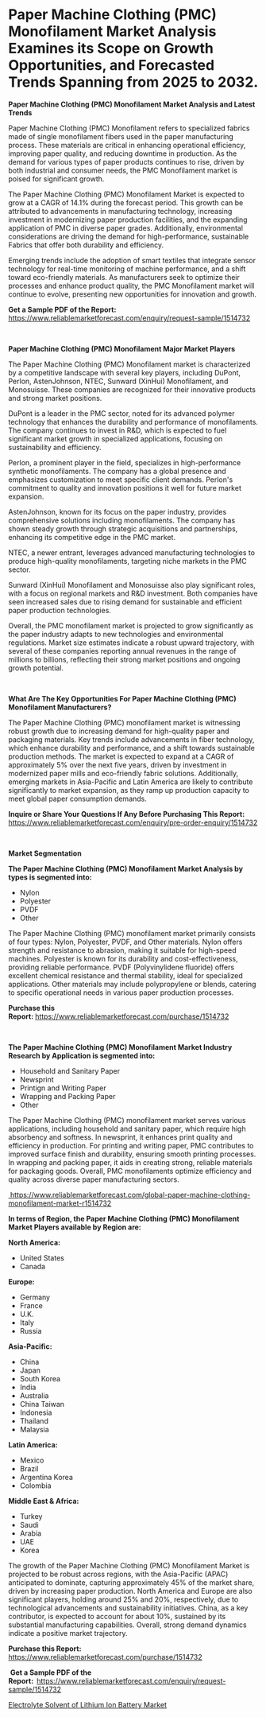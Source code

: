 <p><h1>Paper Machine Clothing (PMC) Monofilament Market Analysis Examines its Scope on Growth Opportunities, and Forecasted Trends Spanning from 2025 to 2032.</h1></p><p><strong>Paper Machine Clothing (PMC) Monofilament Market Analysis and Latest Trends</strong></p>
<p><p>Paper Machine Clothing (PMC) Monofilament refers to specialized fabrics made of single monofilament fibers used in the paper manufacturing process. These materials are critical in enhancing operational efficiency, improving paper quality, and reducing downtime in production. As the demand for various types of paper products continues to rise, driven by both industrial and consumer needs, the PMC Monofilament market is poised for significant growth.</p><p>The Paper Machine Clothing (PMC) Monofilament Market is expected to grow at a CAGR of 14.1% during the forecast period. This growth can be attributed to advancements in manufacturing technology, increasing investment in modernizing paper production facilities, and the expanding application of PMC in diverse paper grades. Additionally, environmental considerations are driving the demand for high-performance, sustainable Fabrics that offer both durability and efficiency.</p><p>Emerging trends include the adoption of smart textiles that integrate sensor technology for real-time monitoring of machine performance, and a shift toward eco-friendly materials. As manufacturers seek to optimize their processes and enhance product quality, the PMC Monofilament market will continue to evolve, presenting new opportunities for innovation and growth.</p></p>
<p><strong>Get a Sample PDF of the Report:&nbsp;</strong> <a href="https://www.reliablemarketforecast.com/enquiry/request-sample/1514732?utm_campaign=2190&utm_medium=2&utm_source=Github&utm_content=ia&utm_term=05022025&utm_id=paper-machine-clothing-pmc-monofilament">https://www.reliablemarketforecast.com/enquiry/request-sample/1514732</a></p>
<p>&nbsp;</p>
<p><strong>Paper Machine Clothing (PMC) Monofilament Major Market Players</strong></p>
<p><p>The Paper Machine Clothing (PMC) Monofilament market is characterized by a competitive landscape with several key players, including DuPont, Perlon, AstenJohnson, NTEC, Sunward (XinHui) Monofilament, and Monosuisse. These companies are recognized for their innovative products and strong market positions.</p><p>DuPont is a leader in the PMC sector, noted for its advanced polymer technology that enhances the durability and performance of monofilaments. The company continues to invest in R&D, which is expected to fuel significant market growth in specialized applications, focusing on sustainability and efficiency.</p><p>Perlon, a prominent player in the field, specializes in high-performance synthetic monofilaments. The company has a global presence and emphasizes customization to meet specific client demands. Perlon's commitment to quality and innovation positions it well for future market expansion.</p><p>AstenJohnson, known for its focus on the paper industry, provides comprehensive solutions including monofilaments. The company has shown steady growth through strategic acquisitions and partnerships, enhancing its competitive edge in the PMC market. </p><p>NTEC, a newer entrant, leverages advanced manufacturing technologies to produce high-quality monofilaments, targeting niche markets in the PMC sector. </p><p>Sunward (XinHui) Monofilament and Monosuisse also play significant roles, with a focus on regional markets and R&D investment. Both companies have seen increased sales due to rising demand for sustainable and efficient paper production technologies.</p><p>Overall, the PMC monofilament market is projected to grow significantly as the paper industry adapts to new technologies and environmental regulations. Market size estimates indicate a robust upward trajectory, with several of these companies reporting annual revenues in the range of millions to billions, reflecting their strong market positions and ongoing growth potential.</p></p>
<p>&nbsp;</p>
<p><strong>What Are The Key Opportunities For Paper Machine Clothing (PMC) Monofilament Manufacturers?</strong></p>
<p><p>The Paper Machine Clothing (PMC) monofilament market is witnessing robust growth due to increasing demand for high-quality paper and packaging materials. Key trends include advancements in fiber technology, which enhance durability and performance, and a shift towards sustainable production methods. The market is expected to expand at a CAGR of approximately 5% over the next five years, driven by investment in modernized paper mills and eco-friendly fabric solutions. Additionally, emerging markets in Asia-Pacific and Latin America are likely to contribute significantly to market expansion, as they ramp up production capacity to meet global paper consumption demands.</p></p>
<p><strong>Inquire or Share Your Questions If Any Before Purchasing This Report:</strong> <a href="https://www.reliablemarketforecast.com/enquiry/pre-order-enquiry/1514732?utm_campaign=2190&utm_medium=2&utm_source=Github&utm_content=ia&utm_term=05022025&utm_id=paper-machine-clothing-pmc-monofilament">https://www.reliablemarketforecast.com/enquiry/pre-order-enquiry/1514732</a></p>
<p>&nbsp;</p>
<p><strong>Market Segmentation</strong></p>
<p><strong>The Paper Machine Clothing (PMC) Monofilament Market Analysis by types is segmented into:</strong></p>
<p><ul><li>Nylon</li><li>Polyester</li><li>PVDF</li><li>Other</li></ul></p>
<p><p>The Paper Machine Clothing (PMC) monofilament market primarily consists of four types: Nylon, Polyester, PVDF, and Other materials. Nylon offers strength and resistance to abrasion, making it suitable for high-speed machines. Polyester is known for its durability and cost-effectiveness, providing reliable performance. PVDF (Polyvinylidene fluoride) offers excellent chemical resistance and thermal stability, ideal for specialized applications. Other materials may include polypropylene or blends, catering to specific operational needs in various paper production processes.</p></p>
<p><strong>Purchase this Report:&nbsp;</strong><a href="https://www.reliablemarketforecast.com/purchase/1514732?utm_campaign=2190&utm_medium=2&utm_source=Github&utm_content=ia&utm_term=05022025&utm_id=paper-machine-clothing-pmc-monofilament">https://www.reliablemarketforecast.com/purchase/1514732</a></p>
<p>&nbsp;</p>
<p><strong>The Paper Machine Clothing (PMC) Monofilament Market Industry Research by Application is segmented into:</strong></p>
<p><ul><li>Household and Sanitary Paper</li><li>Newsprint</li><li>Printign and Writing Paper</li><li>Wrapping and Packing Paper</li><li>Other</li></ul></p>
<p><p>The Paper Machine Clothing (PMC) monofilament market serves various applications, including household and sanitary paper, which require high absorbency and softness. In newsprint, it enhances print quality and efficiency in production. For printing and writing paper, PMC contributes to improved surface finish and durability, ensuring smooth printing processes. In wrapping and packing paper, it aids in creating strong, reliable materials for packaging goods. Overall, PMC monofilaments optimize efficiency and quality across diverse paper manufacturing sectors.</p></p>
<p><a href="https://www.reliablemarketforecast.com/global-paper-machine-clothing-monofilament-market-r1514732?utm_campaign=2190&utm_medium=2&utm_source=Github&utm_content=ia&utm_term=05022025&utm_id=paper-machine-clothing-pmc-monofilament">&nbsp;https://www.reliablemarketforecast.com/global-paper-machine-clothing-monofilament-market-r1514732</a></p>
<p><strong>In terms of Region, the Paper Machine Clothing (PMC) Monofilament Market Players available by Region are:</strong></p>
<p>
    <p> <strong> North America: </strong>
        <ul>
            <li>United States</li>
            <li>Canada</li>
        </ul>
        </p> 
    <p> <strong> Europe: </strong>
        <ul>
            <li>Germany</li>
            <li>France</li>
            <li>U.K.</li>
            <li>Italy</li>
            <li>Russia</li>
        </ul>
        </p> 
    <p> <strong> Asia-Pacific: </strong>
        <ul>
            <li>China</li>
            <li>Japan</li>
            <li>South Korea</li>
            <li>India</li>
            <li>Australia</li>
            <li>China Taiwan</li>
            <li>Indonesia</li>
            <li>Thailand</li>
            <li>Malaysia</li>
        </ul>
        </p> 
    <p> <strong> Latin America: </strong>
        <ul>
            <li>Mexico</li>
            <li>Brazil</li>
            <li>Argentina Korea</li>
            <li>Colombia</li>
        </ul>
        </p> 
    <p> <strong> Middle East & Africa: </strong>
        <ul>
            <li>Turkey</li>
            <li>Saudi</li>
            <li>Arabia</li>
            <li>UAE</li>
            <li>Korea</li>
        </ul>
    </p>
    </p>
<p><p>The growth of the Paper Machine Clothing (PMC) Monofilament Market is projected to be robust across regions, with the Asia-Pacific (APAC) anticipated to dominate, capturing approximately 45% of the market share, driven by increasing paper production. North America and Europe are also significant players, holding around 25% and 20%, respectively, due to technological advancements and sustainability initiatives. China, as a key contributor, is expected to account for about 10%, sustained by its substantial manufacturing capabilities. Overall, strong demand dynamics indicate a positive market trajectory.</p></p>
<p><strong>Purchase this Report: </strong><a href="https://www.reliablemarketforecast.com/purchase/1514732?utm_campaign=2190&utm_medium=2&utm_source=Github&utm_content=ia&utm_term=05022025&utm_id=paper-machine-clothing-pmc-monofilament">https://www.reliablemarketforecast.com/purchase/1514732</a></p>
<p>&nbsp;<strong>Get a Sample PDF of the Report:&nbsp;&nbsp;</strong><a href="https://www.reliablemarketforecast.com/enquiry/request-sample/1514732?utm_campaign=2190&utm_medium=2&utm_source=Github&utm_content=ia&utm_term=05022025&utm_id=paper-machine-clothing-pmc-monofilament">https://www.reliablemarketforecast.com/enquiry/request-sample/1514732</a></p>
<p><strong></strong></p>
<p><p><a href="https://github.com/gullattedenna/Market-Research-Report-List-1/blob/main/electrolyte-solvent-of-lithium-ion-battery-market.md?utm_campaign=2190&utm_medium=2&utm_source=Github&utm_content=ia&utm_term=05022025&utm_id=paper-machine-clothing-pmc-monofilament">Electrolyte Solvent of Lithium Ion Battery Market</a></p></p>